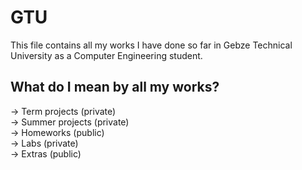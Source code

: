 # GTU

This file contains all my works I have done so far in Gebze Technical University as a Computer Engineering student.  

What do I mean by all my works?
-------------------------------
-> Term projects (private)\
-> Summer projects (private)\
-> Homeworks (public)\
-> Labs (private) \
-> Extras (public)
